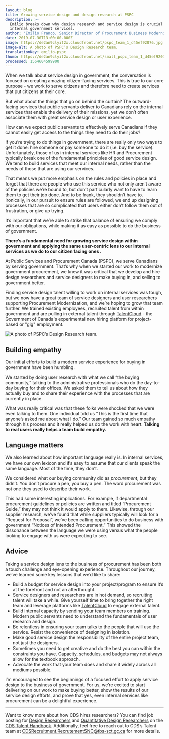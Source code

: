 ```yaml
---
layout: blog
title: Growing service design and design research at PSPC
description: >-
  Emilio breaks down why design research and service design is crucial to
  internal government services.
author: 'Emilio Franco, Senior Director of Procurement Business Modernization at PSPC'
date: 2019-07-30T13:00:00.000Z
image: https://de2an9clyit2x.cloudfront.net/pspc_team_1_d45ef92076.jpg
image-alt: A photo of PSPC’s Design Research team.
translationKey: emilio-pspc
thumb: https://de2an9clyit2x.cloudfront.net/small_pspc_team_1_d45ef92076.jpg
processed: 1564604599900
---
```

When we talk about service design in government, the conversation is focused on creating amazing citizen-facing services. This is true to our core purpose - we work to serve citizens and therefore need to create services that put citizens at their core.

But what about the things that go on behind the curtain? The outward-facing services that public servants deliver to Canadians rely on the internal services that enable the delivery of their missions, yet we don’t often associate them with great service design or user experience. 

How can we expect public servants to effectively serve Canadians if they cannot easily get access to the things they need to do their jobs? 

If you’re trying to do things in government, there are really only two ways to get it done: hire someone or pay someone to do it (i.e. buy the service). Unfortunately, those of us in internal services like HR and Procurement typically break one of the fundamental principles of good service design. We tend to build services that meet our internal needs, rather than the needs of those that are using our services. 

That means we put more emphasis on the rules and policies in place and forget that there are people who use this service who not only aren’t aware of the policies we’re bound to, but don’t particularly want to have to learn them to get their job done. And to be frank, they shouldn’t have to. Ironically, in our pursuit to ensure rules are followed, we end up designing processes that are so complicated that users either don’t follow them out of frustration, or give up trying. 

It’s important that we’re able to strike that balance of ensuring we comply with our obligations, while making it as easy as possible to do the business of government. 

**There’s a fundamental need for growing service design within government and applying the same user-centric lens to our internal services as we do to our citizen facing ones .** 

At Public Services and Procurement Canada (PSPC), we serve Canadians by serving government. That’s why when we started our work to modernize government procurement, we knew it was critical that we develop and hire design researchers and service designers to make buying in, and selling to government better. 

Finding service design talent willing to work on internal services was tough, but we now have a great team of service designers and user researchers supporting Procurement Modernization, and we’re hoping to grow that team further. We trained existing employees, recruited talent from within government and are pulling in external talent through [TalentCloud](https://talent.canada.ca/en) - the Government of Canada's experimental new hiring platform for project-based or "gig" employment.

![A photo of PSPC’s Design Research team.](https://de2an9clyit2x.cloudfront.net/pspc_team_2_19f5e7b2f2.jpg)

## Building empathy

Our initial efforts to build a modern service experience for buying in government have been humbling.

We started by doing user research with what we call “the buying community,” talking to the administrative professionals who do the day-to-day buying for their offices. We asked them to tell us about how they actually buy and to share their experience with the processes that are currently in place.

What was really critical was that these folks were shocked that we were even talking to them. One individual told us “This is the first time that anyone’s asked me about what I do.” Our team gained so much empathy through his process and it really helped us do the work with heart. **Talking to real users really helps a team build empathy.**

## Language matters

We also learned about how important language really is. In internal services, we have our own lexicon and it’s easy to assume that our clients speak the same language. Most of the time, they don’t. 

We considered what our buying community did as _procurement_, but they didn’t. You don’t procure a pen, you buy a pen. The word procurement was not one they used to describe their work. 

This had some interesting implications. For example, if departmental procurement guidelines or policies are written and titled “Procurement Guide,” they may not think it would apply to them. Likewise, through our supplier research, we’ve found that while suppliers typically will look for a “Request for Proposal”, we’ve been calling opportunities to do business with government “Notices of Intended Procurement.” This showed the dissonance between the language we were using versus what the people looking to engage with us were expecting to see.

## Advice

Taking a service design lens to the business of procurement has been both a touch challenge and eye-opening experience. Throughout our journey, we’ve learned some key lessons that we’d like to share:

* Build a budget for service design into your project/program to ensure it’s at the forefront and not an afterthought.
* Service designers and researchers are in hot demand, so recruiting talent will take a while. Give yourself time to bring together the right team and leverage platforms like [TalentCloud](https://talent.canada.ca/en) to engage external talent.
* Build internal capacity by sending your team members on training. Modern public servants need to understand the fundamentals of user research and design.
* Be relentless in ensuring your team talks to the people that will use the service. Resist the convenience of designing in isolation.
* Make good service design the responsibility of the entire project team, not just the designers.
* Sometimes you need to get creative and do the best you can within the constraints you have. Capacity, schedules, and budgets may not always allow for the textbook approach. 
* Advocate the work that your team does and share it widely across all mediums possible.

I’m encouraged to see the beginnings of a focused effort to apply service design to the business of government. For us, we’re excited to start delivering on our work to make buying better, show the results of our service design efforts, and prove that yes, even internal services like procurement can be a delightful experience.

- - -

Want to know more about how CDS hires researchers? You can find job posting for [Design Researchers](https://cds-snc.github.io/talent/design-researcher/) and [Quantitative Design Researchers](https://cds-snc.github.io/talent/quantitative-design-researcher/) on the [CDS Talent Handbook](https://cds-snc.github.io/talent/home/). Additionally, feel free to reach out to CDS’s Talent team at [CDSRecruitment.RecrutementSNC@tbs-sct.gc.ca](maito:CDSRecruitment.RecrutementSNC@tbs-sct.gc.ca) for more details.

